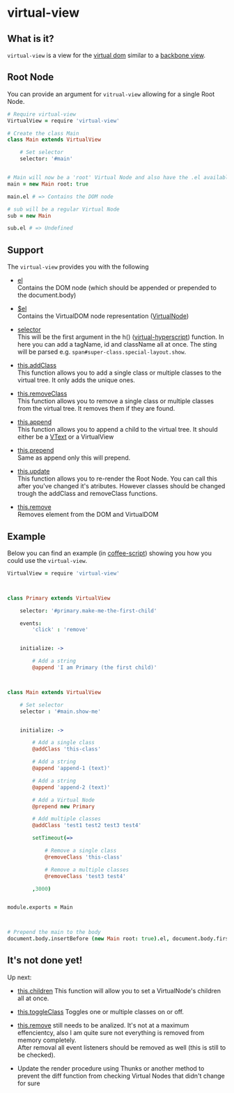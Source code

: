 # virtual-view



## What is it?

`virtual-view` is a view for the [virtual dom](https://github.com/Matt-Esch/virtual-dom) similar to a [backbone view](http://backbonejs.org/#View).



## Root Node
You can provide an argument for `vitrual-view` allowing for a single Root Node.
```coffeescript
# Require virtual-view
VirtualView = require 'virtual-view'

# Create the class Main
class Main extends VirtualView

	# Set selector
	selector: '#main'


# Main will now be a 'root' Virtual Node and also have the .el available
main = new Main root: true

main.el # => Contains the DOM node

# sub will be a regular Virtual Node
sub = new Main

sub.el # => Undefined
```


## Support

The `virtual-view` provides you with the following

- [el](https://github.com/hawkerboy7/virtual-view/blob/master/src/virtual-view.coffee#L65)<br>
	Contains the DOM node (which should be appended or prepended to the document.body)

- [$el](https://github.com/hawkerboy7/virtual-view/blob/master/src/virtual-view.coffee#L65)<br>
	Contains the VirtualDOM node representation ([VirtualNode](https://github.com/Matt-Esch/virtual-dom/blob/master/virtual-hyperscript/README.md))

- [selector](https://github.com/Matt-Esch/virtual-dom/blob/master/virtual-hyperscript/README.md)<br>
	This will be the first argument in the h() ([virtual-hyperscript](https://github.com/Matt-Esch/virtual-dom/blob/master/virtual-hyperscript/README.md)) function.
	In here you can add a tagName, id and className all at once.
	The sting will be parsed e.g. `span#super-class.special-layout.show`.

- [this.addClass](https://github.com/hawkerboy7/virtual-view/blob/master/src/virtual-view.coffee#L74)<br>
	This function allows you to add a single class or multiple classes to the virtual tree. It only adds the unique ones.

- [this.removeClass](https://github.com/hawkerboy7/virtual-view/blob/master/src/virtual-view.coffee#L95)<br>
	This function allows you to remove a single class or multiple classes from the virtual tree. It removes them if they are found.

- [this.append](https://github.com/hawkerboy7/virtual-view/blob/master/src/virtual-view.coffee#L125)<br>
	This function allows you to append a child to the virtual tree. It should either be a [VText](https://github.com/Matt-Esch/virtual-dom#example---creating-a-vtree-using-the-objects-directly) or a VirtualView

- [this.prepend](https://github.com/hawkerboy7/virtual-view/blob/master/src/virtual-view.coffee#L140)<br>
	Same as append only this will prepend.

- [this.update](https://github.com/hawkerboy7/virtual-view/blob/master/src/virtual-view.coffee#L159)<br>
	This function allows you to re-render the Root Node. You can call this after you've changed it's atributes. However classes should be changed trough the addClass and removeClass functions.

- [this.remove](https://github.com/hawkerboy7/virtual-view/blob/master/src/virtual-view.coffee#L168)<br>
	Removes element from the DOM and VirtualDOM



## Example

Below you can find an example (in [coffee-script](https://github.com/jashkenas/coffeescript)) showing you how you could use the `virtual-view`.


```coffeescript
VirtualView = require 'virtual-view'



class Primary extends VirtualView

	selector: '#primary.make-me-the-first-child'

	events:
		'click' : 'remove'


	initialize: ->

		# Add a string
		@append 'I am Primary (the first child)'



class Main extends VirtualView

	# Set selector
	selector : '#main.show-me'


	initialize: ->

		# Add a single class
		@addClass 'this-class'

		# Add a string
		@append 'append-1 (text)'

		# Add a string
		@append 'append-2 (text)'

		# Add a Virtual Node
		@prepend new Primary

		# Add multiple classes
		@addClass 'test1 test2 test3 test4'

		setTimeout(=>

			# Remove a single class
			@removeClass 'this-class'

			# Remove a multiple classes
			@removeClass 'test3 test4'

		,3000)


module.exports = Main



# Prepend the main to the body
document.body.insertBefore (new Main root: true).el, document.body.firstChild
```


## It's not done yet!
Up next:

- [this.children]() This function will allow you to set a VirtualNode's children all at once.

- [this.toggleClass]() Toggles one or multiple classes on or off.

- [this.remove](https://github.com/hawkerboy7/virtual-view/blob/master/src/virtual-view.coffee#L168) still needs to be analized. It's not at a maximum effencientcy, also I am quite sure not everything is removed from memory completely.<br>
After removal all event listeners should be removed as well (this is still to be checked).

- Update the render procedure using Thunks or another method to prevent the diff function from checking Virtual Nodes that didn't change for sure